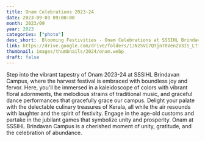 ```yaml
---
title: Onam Celebrations 2023-24
date: 2023-09-03 09:00:00
month: 2023/09
year: 2023
categories: ["photo"]
desc_short:  Blooming Festivities - Onam Celebrations at SSSIHL Brindavan Campus
link: https://drive.google.com/drive/folders/1JNz5Vi7QTjn70Ven2V3IS_LTi1HcdzGA?usp=drive_link
thumbnail: images/thumbnails/2024/onam.webp
draft: false
---
```


 Step into the vibrant tapestry of Onam 2023-24 at SSSIHL Brindavan Campus, where the harvest festival is embraced with boundless joy and fervor. Here, you'll be immersed in a kaleidoscope of colors with vibrant floral adornments, the melodious strains of traditional music, and graceful dance performances that gracefully grace our campus. Delight your palate with the delectable culinary treasures of Kerala, all while the air resounds with laughter and the spirit of festivity. Engage in the age-old customs and partake in the jubilant games that symbolize unity and prosperity. Onam at SSSIHL Brindavan Campus is a cherished moment of unity, gratitude, and the celebration of abundance.

 
